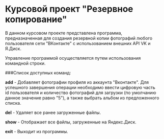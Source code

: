 # Курсовой проект "Резервное копирование" #

В данном курсовом проекте представлена программа, предназначенная 
для создания резервной копии фотографий любого пользователя 
сети "ВКонтакте" с использованием внешних API VK и Я.Диск. 

Управление программой осуществляется путем использования командной строки.

###Список доступных команд:

**add** - Добавляет фотографии профиля из аккаунта "Вконтакте".
Для успешного завершения операции необходимо ввести цифровую часть id пользователя
и количество фотографий для загрузки (по умолчанию данное значение равно "5"), а также
выбрать альбом из предложенного списка.

**del** - Удаляет все ранее загруженные файлы.

**show** - Отображает все файлы, загруженные на Яндекс.Диск.

**exit** - Выходит из программы.
